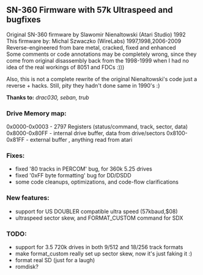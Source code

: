 ## SN-360 Firmware with 57k Ultraspeed and bugfixes


Original SN-360 firmware by Slawomir Nienaltowski (Atari Studio) 1992  
This firmware by: Michal Szwaczko (WireLabs) 1997,1998,2006-2009  
Reverse-engineered from bare metal, cracked, fixed and enhanced  
Some comments or code annotations may be completely wrong, since they come 
from original disassembly back from the 1998-1999 when I had no idea of the real 
workings of 8051 and FDCs :)))  

Also, this is not a complete rewrite of the original Nienaltowski's code 
just a reverse + hacks. Still, pity they hadn't done same in 1990's :) 

**Thanks to:** _drac030, seban, trub_

### Drive Memory map:
0x0000-0x0003 - 2797 Registers (status/command, track, sector, data)
0x8000-0x80FF - internal drive buffer, data from drive/sectors
0x8100-0x81FF - external buffer , anything read from atari

### Fixes:
* fixed '80 tracks in PERCOM' bug, for 360k 5.25 drives
* fixed '0xFF byte formatting' bug for DD/DSDD
* some code cleanups, optimizations, and code-flow clarifications

### New features:
* support for US DOUBLER compatible ultra speed (57kbaud,$08) 
* ultraspeed sector skew, and FORMAT_CUSTOM command for SDX

### TODO:
* support for 3.5 720k drives in both 9/512 and 18/256 track formats
* make format_custom really set up sector skew, now it's just faking it :)
* format real SD (just for a laugh)
* romdisk?



